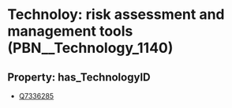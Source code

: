# Technoloy: __risk assessment and management tools__ (PBN__Technology_1140)

## Property: has_TechnologyID

* [Q7336285](Q7336285)


